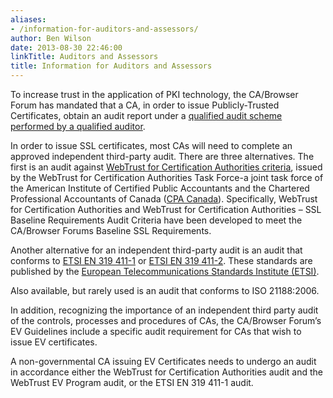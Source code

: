 ```yaml
---
aliases:
- /information-for-auditors-and-assessors/
author: Ben Wilson
date: 2013-08-30 22:46:00
linkTitle: Auditors and Assessors
title: Information for Auditors and Assessors
---
```


To increase trust in the application of PKI technology, the CA/Browser Forum has mandated that a CA, in order to issue Publicly-Trusted Certificates, obtain an audit report under a [qualified audit scheme performed by a qualified auditor][1].

In order to issue SSL certificates, most CAs will need to complete an approved independent third-party audit. There are three alternatives. The first is an audit against [WebTrust for Certification Authorities criteria][2], issued by the WebTrust for Certification Authorities Task Force-a joint task force of the American Institute of Certified Public Accountants and the Chartered Professional Accountants of Canada ([CPA Canada][3]). Specifically, WebTrust for Certification Authorities and WebTrust for Certification Authorities – SSL Baseline Requirements Audit Criteria have been developed to meet the CA/Browser Forums Baseline SSL Requirements.

Another alternative for an independent third-party audit is an audit that conforms to [ETSI EN 319 411-1][4] or [ETSI EN 319 411-2][5]. These standards are published by the [European Telecommunications Standards Institute (ETSI)][6].

Also available, but rarely used is an audit that conforms to ISO 21188:2006.

In addition, recognizing the importance of an independent third party audit of the controls, processes and procedures of CAs, the CA/Browser Forum’s EV Guidelines include a specific audit requirement for CAs that wish to issue EV certificates.

A non-governmental CA issuing EV Certificates needs to undergo an audit in accordance either the WebTrust for Certification Authorities audit and the WebTrust EV Program audit, or the ETSI EN 319 411-1 audit.

[1]: /audit-criteria/ "Audit Criteria"
[2]: /webtrust-for-cas/ "WebTrust for CAs"
[3]: http://cpacanada.ca/
[4]: http://www.etsi.org/deliver/etsi_en/319400_319499/31941101/01.02.02_60/
[5]: http://www.etsi.org/deliver/etsi_en/319400_319499/31941102/02.02.02_60/
[6]: /etsi/ "ETSI – European Telecommunications Standards Institute"